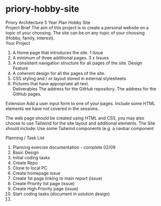 # priory-hobby-site
Priory Architecture 5 Year Plan 
Hobby Site  
Project Brief 
The aim of this project is to create a personal website on a topic of your choosing. The site can 
be on any topic of your choosing (Hobby, family, interest).   
Your Project 
 
 
 
1. A Home page that introduces the site. 1 Issue
2. A minimum of three additional pages. 3 x Issues
3. A consistent navigation structure for all pages of the site. Design Feature
4. A coherent design for all the pages of the site. 
5. CSS styling and / or layout stored in external stylesheets 
6. Pictures that have appropriate alt text.  
Deliverables 
The address for the GitHub repository. 
The address for the GitHub pages. 
 
Extension 
Add a user input form to one of your pages. 
Include some HTML elements we have not covered in the sessions. 
 
 
 
 
The web page should be created using HTML and CSS, you may also choose to use Tailwind
 for the site layout and additional elements. The Site should include:
Use some Tailwind components (e.g. a navbar component

Planning / Task List
1. Planning exercise documentation - complete 02/09
2. Basic Design
3. Initial coding tasks
4. Create Repo
5. Clone to local PC
6. Create homepage issue
7. Create 1st page linking to main report (issue)
8. Create Priority list page (issue)
9. Create High Priority page (issue)
10. Start coding tasks (document in solution design)
11.   
